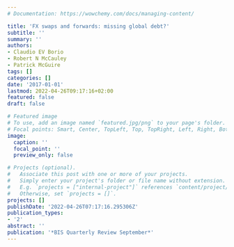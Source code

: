 ```yaml
---
# Documentation: https://wowchemy.com/docs/managing-content/

title: 'FX swaps and forwards: missing global debt?'
subtitle: ''
summary: ''
authors:
- Claudio EV Borio
- Robert N McCauley
- Patrick McGuire
tags: []
categories: []
date: '2017-01-01'
lastmod: 2022-04-26T09:17:16+02:00
featured: false
draft: false

# Featured image
# To use, add an image named `featured.jpg/png` to your page's folder.
# Focal points: Smart, Center, TopLeft, Top, TopRight, Left, Right, BottomLeft, Bottom, BottomRight.
image:
  caption: ''
  focal_point: ''
  preview_only: false

# Projects (optional).
#   Associate this post with one or more of your projects.
#   Simply enter your project's folder or file name without extension.
#   E.g. `projects = ["internal-project"]` references `content/project/deep-learning/index.md`.
#   Otherwise, set `projects = []`.
projects: []
publishDate: '2022-04-26T07:17:16.295306Z'
publication_types:
- '2'
abstract: ''
publication: '*BIS Quarterly Review September*'
---
```

